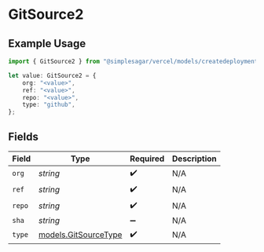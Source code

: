 # GitSource2

## Example Usage

```typescript
import { GitSource2 } from "@simplesagar/vercel/models/createdeploymentop.js";

let value: GitSource2 = {
    org: "<value>",
    ref: "<value>",
    repo: "<value>",
    type: "github",
};
```

## Fields

| Field                                              | Type                                               | Required                                           | Description                                        |
| -------------------------------------------------- | -------------------------------------------------- | -------------------------------------------------- | -------------------------------------------------- |
| `org`                                              | *string*                                           | :heavy_check_mark:                                 | N/A                                                |
| `ref`                                              | *string*                                           | :heavy_check_mark:                                 | N/A                                                |
| `repo`                                             | *string*                                           | :heavy_check_mark:                                 | N/A                                                |
| `sha`                                              | *string*                                           | :heavy_minus_sign:                                 | N/A                                                |
| `type`                                             | [models.GitSourceType](../models/gitsourcetype.md) | :heavy_check_mark:                                 | N/A                                                |